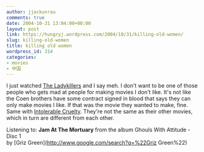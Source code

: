```yaml
---
author: jjackunrau
comments: true
date: 2004-10-31 13:04:00+00:00
layout: post
link: https://hungryj.wordpress.com/2004/10/31/killing-old-women/
slug: killing-old-women
title: killing old women
wordpress_id: 314
categories:
- movies
- 中国
---
```


I just watched [The Ladykillers](http://imdb.com/title/tt0335245/) and I say meh.  I don't want to be one of those people who gets mad at people for making movies I don't like.  It's not like the Coen brothers have some contract signed in blood that says they can only make movies I like.  If that was the movie they wanted to make, fine.  Same with [Intolerable Cruelty](http://imdb.com/title/tt0138524/).  They're not the same as their other movies, which in turn are different from each other.  
  
Listening to: **Jam At The Mortuary** from the album Ghouls With Attitude - Disc 1   
by [Griz Green](http://www.google.com/search?q=%22Griz Green%22)
